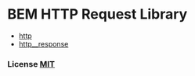 BEM HTTP Request Library
==================

* [http](common.blocks/http/http.ru.md)
* [http__response](common.blocks/http/__response/http__response.ru.md)

### License [MIT](http://en.wikipedia.org/wiki/MIT_License)
